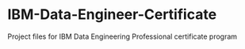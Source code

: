 # IBM-Data-Engineer-Certificate
Project files for IBM Data Engineering Professional certificate program
